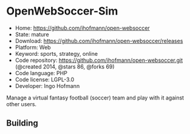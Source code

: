 # OpenWebSoccer-Sim

- Home: https://github.com/ihofmann/open-websoccer
- State: mature
- Download: https://github.com/ihofmann/open-websoccer/releases
- Platform: Web
- Keyword: sports, strategy, online
- Code repository: https://github.com/ihofmann/open-websoccer.git (@created 2014, @stars 86, @forks 69)
- Code language: PHP
- Code license: LGPL-3.0
- Developer: Ingo Hofmann

Manage a virtual fantasy football (soccer) team and play with it against other users.

## Building
